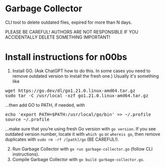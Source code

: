 # Garbage Collector

CLI tool to delete outdated files, expired for more than N days.

PLEASE BE CAREFUL! AUTHORS ARE NOT RESPONSIBLE IF YOU ACCIDENTALLY DELETE SOMETHING IMPORTANT!

# Install instructions for n00bs

1. Install GO. (Ask ChatGPT how to do this. In some cases you need to remove outdated version to install the fresh one.)
Usually it's something like
<pre>wget https://go.dev/dl/go1.21.0.linux-amd64.tar.gz
sudo tar -C /usr/local -xzf go1.21.0.linux-amd64.tar.gz</pre>
...then add GO to PATH, if needed, with
<pre>echo 'export PATH=$PATH:/usr/local/go/bin' >> ~/.profile
source ~/.profile</pre>
...make sure that you’re using fresh Go version with `go version`. If you see outdated version number, locate it with `which go` or `whereis go`, then remove duplicates with `sudo rm -rf /[path]/go` (BE CAREFUL!).

2. Run Garbage Collector with `go run garbage-collector.go` (follow CLI instructions).
3. Compile Garbage Collector with `go build garbage-collector.go`.
